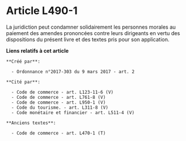 # Article L490-1

La juridiction peut condamner solidairement les personnes morales au paiement des amendes prononcées contre leurs dirigeants
en vertu des dispositions du présent livre et des textes pris pour son application.

**Liens relatifs à cet article**

	**Créé par**:

	  - Ordonnance n°2017-303 du 9 mars 2017 - art. 2

	**Cité par**:

	  - Code de commerce - art. L123-11-6 (V)
	  - Code de commerce - art. L761-8 (V)
	  - Code de commerce - art. L950-1 (V)
	  - Code du tourisme. - art. L311-8 (V)
	  - Code monétaire et financier - art. L511-4 (V)

	**Anciens textes**:

	  - Code de commerce - art. L470-1 (T)
